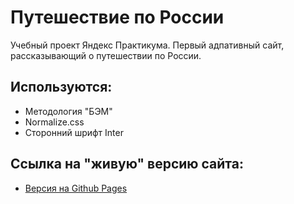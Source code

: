 # Путешествие по России

Учебный проект Яндекс Практикума. 
Первый адпативный сайт, рассказывающий о путешествии по России.

## Используются:
* Методология "БЭМ"
* Normalize.css
* Сторонний шрифт Inter

## Ссылка на "живую" версию сайта:
* [Версия на Github Pages](https://chenmerami.github.io/russian-travel/)